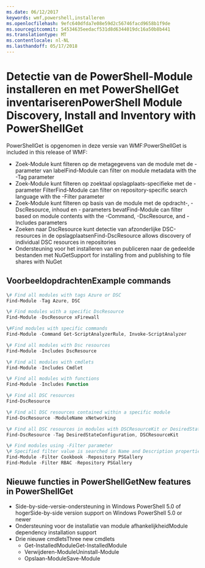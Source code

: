 ```yaml
---
ms.date: 06/12/2017
keywords: wmf,powershell,installeren
ms.openlocfilehash: 9efc640dfda7e08e59d2c56746facd9658b1f9de
ms.sourcegitcommit: 54534635eedacf531d8d6344019dc16a50b8b441
ms.translationtype: MT
ms.contentlocale: nl-NL
ms.lasthandoff: 05/17/2018
---
```

# <a name="powershell-module-discovery-install-and-inventory-with-powershellget"></a><span data-ttu-id="2ac8d-102">Detectie van de PowerShell-Module installeren en met PowerShellGet inventariseren</span><span class="sxs-lookup"><span data-stu-id="2ac8d-102">PowerShell Module Discovery, Install and Inventory with PowerShellGet</span></span>

<span data-ttu-id="2ac8d-103">PowerShellGet is opgenomen in deze versie van WMF:</span><span class="sxs-lookup"><span data-stu-id="2ac8d-103">PowerShellGet is included in this release of WMF:</span></span>
-   <span data-ttu-id="2ac8d-104">Zoek-Module kunt filteren op de metagegevens van de module met de - parameter van label</span><span class="sxs-lookup"><span data-stu-id="2ac8d-104">Find-Module can filter on module metadata with the -Tag parameter</span></span>
-   <span data-ttu-id="2ac8d-105">Zoek-Module kunt filteren op zoektaal opslagplaats-specifieke met de - parameter Filter</span><span class="sxs-lookup"><span data-stu-id="2ac8d-105">Find-Module can filter on repository-specific search language with the -Filter parameter</span></span>
-   <span data-ttu-id="2ac8d-106">Zoek-Module kunt filteren op basis van de module met de opdracht-, - DscResource, inhoud en - parameters bevat</span><span class="sxs-lookup"><span data-stu-id="2ac8d-106">Find-Module can filter based on module contents with the -Command, -DscResource, and -Includes parameters</span></span>
-   <span data-ttu-id="2ac8d-107">Zoeken naar DscResource kunt detectie van afzonderlijke DSC-resources in de opslagplaatsen</span><span class="sxs-lookup"><span data-stu-id="2ac8d-107">Find-DscResource allows discovery of individual DSC resources in repositories</span></span>
-   <span data-ttu-id="2ac8d-108">Ondersteuning voor het installeren van en publiceren naar de gedeelde bestanden met NuGet</span><span class="sxs-lookup"><span data-stu-id="2ac8d-108">Support for installing from and publishing to file shares with NuGet</span></span>

## <a name="example-commands"></a><span data-ttu-id="2ac8d-109">Voorbeeldopdrachten</span><span class="sxs-lookup"><span data-stu-id="2ac8d-109">Example commands</span></span>
```powershell
\# Find all modules with tags Azure or DSC
Find-Module -Tag Azure, DSC

\# Find modules with a specific DscResource
Find-Module -DscResource xFirewall

\#Find modules with specific commands
Find-Module -Command Get-ScriptAnalyzerRule, Invoke-ScriptAnalyzer

\# Find all modules with Dsc resources
Find-Module -Includes DscResource

\# Find all modules with cmdlets
Find-Module -Includes Cmdlet

\# Find all modules with functions
Find-Module -Includes Function

\# Find all DSC resources
Find-DscResource

\# Find all DSC resources contained within a specific module
Find-DscResource -ModuleName xNetworking

\# Find all DSC resources in modules with DSCResourceKit or DesiredStateConfiguration
Find-DscResource -Tag DesiredStateConfiguration, DSCResourceKit

\# Find modules using -Filter parameter
\# Specified filter value is searched in Name and Description properties
Find-Module -Filter Cookbook -Repository PSGallery
Find-Module -Filter RBAC -Repository PSGallery
```

## <a name="new-features-in-powershellget"></a><span data-ttu-id="2ac8d-110">Nieuwe functies in PowerShellGet</span><span class="sxs-lookup"><span data-stu-id="2ac8d-110">New features in PowerShellGet</span></span>
-   <span data-ttu-id="2ac8d-111">Side-by-side-versie-ondersteuning in Windows PowerShell 5.0 of hoger</span><span class="sxs-lookup"><span data-stu-id="2ac8d-111">Side-by-side version support on Windows PowerShell 5.0 or newer</span></span>
-   <span data-ttu-id="2ac8d-112">Ondersteuning voor de installatie van module afhankelijkheid</span><span class="sxs-lookup"><span data-stu-id="2ac8d-112">Module dependency installation support</span></span>
-   <span data-ttu-id="2ac8d-113">Drie nieuwe cmdlets</span><span class="sxs-lookup"><span data-stu-id="2ac8d-113">Three new cmdlets</span></span>
    -   <span data-ttu-id="2ac8d-114">Get-InstalledModule</span><span class="sxs-lookup"><span data-stu-id="2ac8d-114">Get-InstalledModule</span></span>
    -   <span data-ttu-id="2ac8d-115">Verwijderen-Module</span><span class="sxs-lookup"><span data-stu-id="2ac8d-115">Uninstall-Module</span></span>
    -   <span data-ttu-id="2ac8d-116">Opslaan-Module</span><span class="sxs-lookup"><span data-stu-id="2ac8d-116">Save-Module</span></span>
